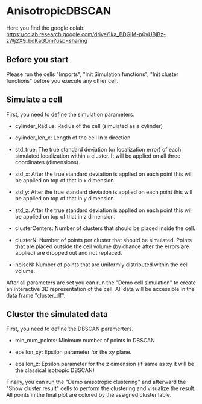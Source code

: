 # AnisotropicDBSCAN

Here you find the google colab: https://colab.research.google.com/drive/1ka_BDGjM-p0vUBjBz-zWj2X9_bdKaGDm?usp=sharing

## Before you start 
Please run the cells "Imports", "Init Simulation functions", "Init cluster functions" before you execute any other cell. 

## Simulate a cell 
First, you need to define the simulation parameters. 
- cylinder_Radius: Radius of the cell (simulated as a cylinder) 

- cylinder_len_x: Length of the cell in x direction 

- std_true: The true standard deviation (or localization error) of each simulated localization      within a cluster. It will be applied on all three coordinates (dimensions). 

- std_x: After the true standard deviation is applied on each point this will be applied on top of that in x dimension.
  
- std_y: After the true standard deviation is applied on each point this will be applied on top of that in y dimension.

- std_z: After the true standard deviation is applied on each point this will be applied on top of that in z dimension.

- clusterCenters: Number of clusters that should be placed inside the cell.

- clusterN: Number of points per cluster that should be simulated. Points that are placed outside the cell volume (by chance after the errors are applied) are dropped out and not replaced.

- noiseN: Number of points that are uniformly distributed within the cell volume.

After all parameters are set you can run the "Demo cell simulation" to create an interactive 3D representation of the cell. All data will be accessible in the data frame "cluster_df".

## Cluster the simulated data 

First, you need to define the DBSCAN paramerters.

- min_num_points: Minimum number of points in DBSCAN

- epsilon_xy: Epsilon parameter for the xy plane.

- epsilon_z: Epsilon parameter for the z dimension (if same as xy it will be the classical isotropic DBSCAN)

Finally, you can run the "Demo anisotropic clustering" and afterward the "Show cluster result" cells to perform the clustering and visualize the result. All points in the final plot are colored by the assigned cluster lable. 
 
